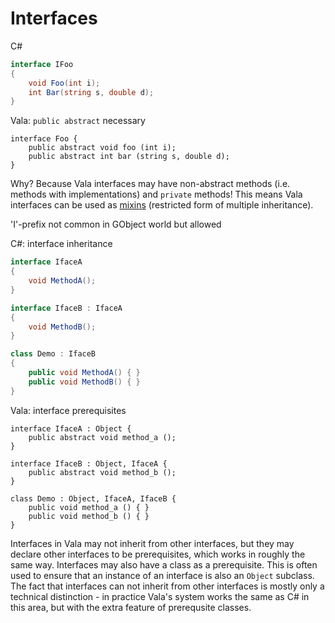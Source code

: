 # Interfaces

C#

```csharp
interface IFoo
{
    void Foo(int i);
    int Bar(string s, double d);
}
```

Vala: `public abstract` necessary

```vala
interface Foo {
    public abstract void foo (int i);
    public abstract int bar (string s, double d);
}
```

Why? Because Vala interfaces may have non-abstract methods (i.e. methods
with implementations) and `private` methods! This means Vala interfaces
can be used as [mixins](https://en.wikipedia.org/wiki/Mixin) (restricted
form of multiple inheritance).

'I'-prefix not common in GObject world but allowed

C#: interface inheritance

```csharp
interface IfaceA
{
    void MethodA();
}

interface IfaceB : IfaceA
{
    void MethodB();
}

class Demo : IfaceB
{
    public void MethodA() { }
    public void MethodB() { }
}
```

Vala: interface prerequisites

```vala
interface IfaceA : Object {
    public abstract void method_a ();
}

interface IfaceB : Object, IfaceA {
    public abstract void method_b ();
}

class Demo : Object, IfaceA, IfaceB {
    public void method_a () { }
    public void method_b () { }
}
```

Interfaces in Vala may not inherit from other interfaces, but they may
declare other interfaces to be prerequisites, which works in roughly the
same way. Interfaces may also have a class as a prerequisite. This is
often used to ensure that an instance of an interface is also an
`Object` subclass. The fact that interfaces can not inherit from other
interfaces is mostly only a technical distinction - in practice Vala's
system works the same as C# in this area, but with the extra feature of
prerequsite classes.

